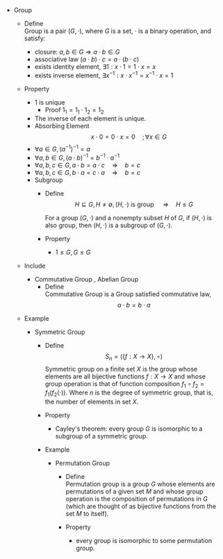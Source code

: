 * Group
  - Define  
    Group is a pair $(G, \cdot)$, where $G$ is a set, $\cdot$ is a binary operation, and satisfy:
    - closure: $a, b \in G \Rightarrow a \cdot b \in G$
    - associative law $(a \cdot b) \cdot c = a \cdot (b \cdot c)$
    - exists identity element, $\exists 1: x \cdot 1 = 1 \cdot x = x$
    - exists inverse element, $\exists x^{-1}: x \cdot x^{-1} = x^{-1} \cdot x = 1$
  
  - Property
    - $1$ is unique
      - Proof
        $1_1 = 1_1 \cdot 1_2 = 1_2$
    - The inverse of each element is unique.
    - Absorbing Element
      $$x \cdot 0 = 0 \cdot x = 0  \quad; \forall x \in G  \tag{absorbing element}$$   
    - $\forall a \in G, (a^{-1})^{-1} = a$
    - $\forall a,b \in G, (a \cdot b)^{-1} = b^{-1} \cdot a^{-1}$
    - $\forall a,b,c \in G, a\cdot b = a \cdot c  \quad\Rightarrow\quad b = c$
    - $\forall a,b,c \in G, b\cdot a = c \cdot a  \quad\Rightarrow\quad b = c$ 

    * Subgroup
      - Define  
        $$H \subseteq G, H \neq \emptyset, (H, \cdot) \text{ is group } \quad\Rightarrow\quad H \le G  \tag{Subgroup}$$  

        For a group $(G, \cdot)$ and a nonempty subset $H$ of $G$, if $(H, \cdot)$ is also group, then $(H, \cdot)$ is a subgroup of $(G, \cdot)$.

      - Property
        - $1 \le G, G \le G$

  - Include
    * Commutative Group , Abelian Group
      - Define   
        Commutative Group is a Group satisfied commutative law,
        $$a \cdot b = b \cdot a$$

  - Example 
    * Symmetric Group
      - Define  
        $$S_n = (\{f: X \to X\}, \circ)$$ 
        Symmetric group on a finite set $X$ is the group whose elements are all bijective functions $f: X \to X$ and whose group operation is that of function composition $f_1 \circ f_2 = f_1(f_2(\cdot))$. Where $n$ is the degree of symmetric group, that is, the number of elements in set $X$.

      - Property
        - Cayley's theorem: every group $G$ is isomorphic to a subgroup of a symmetric group.

      - Example 
        * Permutation Group
          - Define  
            Permutation group is a group $G$ whose elements are permutations of a given set $M$ and whose group operation is the composition of permutations in $G$ (which are thought of as bijective functions from the set $M$ to itself).  

          - Property
            - every group is isomorphic to some permutation group.
